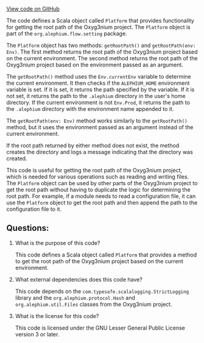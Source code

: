 [View code on GitHub](https://github.com/alephium/alephium/flow/src/main/scala/org/alephium/flow/setting/Platform.scala)

The code defines a Scala object called `Platform` that provides functionality for getting the root path of the Oxyg3nium project. The `Platform` object is part of the `org.alephium.flow.setting` package.

The `Platform` object has two methods: `getRootPath()` and `getRootPath(env: Env)`. The first method returns the root path of the Oxyg3nium project based on the current environment. The second method returns the root path of the Oxyg3nium project based on the environment passed as an argument.

The `getRootPath()` method uses the `Env.currentEnv` variable to determine the current environment. It then checks if the `ALEPHIUM_HOME` environment variable is set. If it is set, it returns the path specified by the variable. If it is not set, it returns the path to the `.alephium` directory in the user's home directory. If the current environment is not `Env.Prod`, it returns the path to the `.alephium` directory with the environment name appended to it.

The `getRootPath(env: Env)` method works similarly to the `getRootPath()` method, but it uses the environment passed as an argument instead of the current environment.

If the root path returned by either method does not exist, the method creates the directory and logs a message indicating that the directory was created.

This code is useful for getting the root path of the Oxyg3nium project, which is needed for various operations such as reading and writing files. The `Platform` object can be used by other parts of the Oxyg3nium project to get the root path without having to duplicate the logic for determining the root path. For example, if a module needs to read a configuration file, it can use the `Platform` object to get the root path and then append the path to the configuration file to it.
## Questions: 
 1. What is the purpose of this code?
    
    This code defines a Scala object called `Platform` that provides a method to get the root path of the Oxyg3nium project based on the current environment.

2. What external dependencies does this code have?
    
    This code depends on the `com.typesafe.scalalogging.StrictLogging` library and the `org.alephium.protocol.Hash` and `org.alephium.util.Files` classes from the Oxyg3nium project.

3. What is the license for this code?
    
    This code is licensed under the GNU Lesser General Public License version 3 or later.